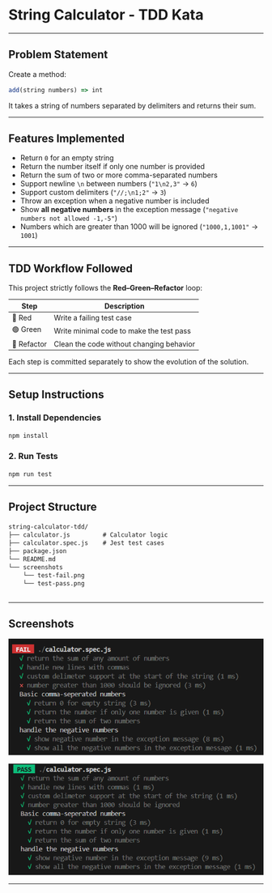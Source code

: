 
# String Calculator - TDD Kata

---

## Problem Statement

Create a method:

```js
add(string numbers) => int
```

It takes a string of numbers separated by delimiters and returns their sum.

---

## Features Implemented

-  Return `0` for an empty string
-  Return the number itself if only one number is provided
-  Return the sum of two or more comma-separated numbers
-  Support newline `\n` between numbers (`"1\n2,3"` → `6`)
-  Support custom delimiters (`"//;\n1;2"` → `3`)
-  Throw an exception when a negative number is included
-  Show **all negative numbers** in the exception message (`"negative numbers not allowed -1,-5"`)
-  Numbers which are greater than 1000 will be ignored (`"1000,1,1001"` → `1001`)

---

## TDD Workflow Followed

This project strictly follows the **Red–Green–Refactor** loop:

| Step         | Description                                    |
|--------------|------------------------------------------------|
| 🔴 Red        | Write a failing test case                     |
| 🟢 Green      | Write minimal code to make the test pass      |
| 🔁 Refactor   | Clean the code without changing behavior       |

Each step is committed separately to show the evolution of the solution.

---

##  Setup Instructions



### 1. Install Dependencies
```bash
npm install
```

### 2. Run Tests
```bash
npm run test
```

---

## Project Structure

```
string-calculator-tdd/
├── calculator.js         # Calculator logic
├── calculator.spec.js    # Jest test cases
├── package.json
└── README.md
└── screenshots
    └── test-fail.png
    └── test-pass.png
           
```

---

## Screenshots

![Tests failing](./screenshots/test-fail.png)


![Tests passing](./screenshots/test-pass.png)

---
